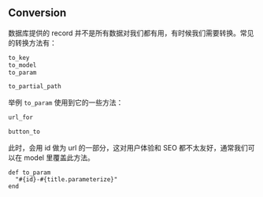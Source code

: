## Conversion

数据库提供的 record 并不是所有数据对我们都有用，有时候我们需要转换。常见的转换方法有：

```ruby
to_key
to_model
to_param

to_partial_path
```

举例 `to_param`
使用到它的一些方法：

```ruby
url_for

button_to
```

此时，会用 id 做为 url 的一部分，这对用户体验和 SEO 都不太友好，通常我们可以在 model 里覆盖此方法。

```
def to_param
  "#{id}-#{title.parameterize}"
end
```
